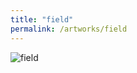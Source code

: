 ```yaml
---
title: "field"
permalink: /artworks/field
---
```

![](https://lorenzoamabili.github.io/artworks/field.jpg "field")
